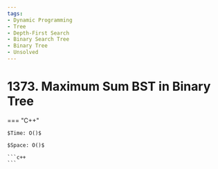 ```yaml
---
tags:
- Dynamic Programming
- Tree
- Depth-First Search
- Binary Search Tree
- Binary Tree
- Unsolved
---
```



# 1373. Maximum Sum BST in Binary Tree

=== "C++"

    $Time: O()$

    $Space: O()$

    ```c++
    ```
